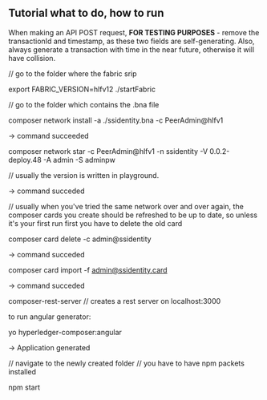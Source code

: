 ## Tutorial what to do, how to run

When making an API POST request, __FOR TESTING PURPOSES__ - remove the transactionId and timestamp, as these two fields are self-generating. Also, always generate a transaction with time in the near future, otherwise it will have collision. 

// go to the folder where the fabric srip

export FABRIC_VERSION=hlfv12
./startFabric 

// go to the folder which contains the .bna file 

composer network install -a ./ssidentity.bna -c PeerAdmin@hlfv1

-> command succeeded

composer network star -c PeerAdmin@hlfv1 -n ssidentity -V 0.0.2-deploy.48 -A admin -S adminpw 

// usually the version is written in playground.

-> command succeded 

// usually when you've tried the same network over and over again, the composer cards you create should be refreshed to be up to date, so unless it's your first run first you have to delete the old card 

composer card delete -c admin@ssidentity

-> command succeded 

composer card import -f admin@ssidentity.card

-> command succeded

composer-rest-server // creates a rest server on localhost:3000

to run angular generator: 

yo hyperledger-composer:angular

-> Application generated

// navigate to the newly created folder 
// you have to have npm packets installed 

npm start